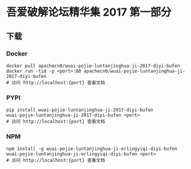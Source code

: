 # 吾爱破解论坛精华集 2017 第一部分

## 下载

### Docker

```
docker pull apachecn0/wuai-pojie-luntanjinghua-ji-2017-diyi-bufen
docker run -tid -p <port>:80 apachecn0/wuai-pojie-luntanjinghua-ji-2017-diyi-bufen
# 访问 http://localhost:{port} 查看文档
```

### PYPI

```
pip install wuai-pojie-luntanjinghua-ji-2017-diyi-bufen
wuai-pojie-luntanjinghua-ji-2017-diyi-bufen <port>
# 访问 http://localhost:{port} 查看文档
```

### NPM

```
npm install -g wuai-pojie-luntanjinghua-ji-erlingyiqi-diyi-bufen
wuai-pojie-luntanjinghua-ji-erlingyiqi-diyi-bufen <port>
# 访问 http://localhost:{port} 查看文档
```